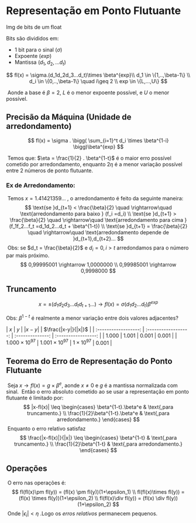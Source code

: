 # Representação em Ponto Flutuante

Img de bits de um float

Bits são divididos em:

- 1 bit para o sinal ($\sigma$)
- Expoente ($exp​$)
- Mantissa ($d_1,d_2,...d_t$)

$$
fl(x) = \sigma.(d_1d_2d_3...d_t)\times \beta^{exp}\\
d_1 \in \{1,..,\beta-1\} \\
d_i \in \{0,..,\beta-1\} \quad i\geq 2 \\
exp \in \{L,...,U\}
$$

​	Aonde a base é $\beta = 2$, $L$ é o menor expoente possível, e $U$ o menor possível.

## Precisão da Máquina (Unidade de arredondamento)

$$
fl(x) = \sigma . \bigg( \sum_{i=1}^t d_i \times \beta^{1-i} \bigg)\beta^{exp}
$$

​	Temos que: $\eta = \frac{1}{2} . \beta^{1-t}$ é o maior erro possível cometido por arredondamento, enquanto $2\eta$ é a menor variação possível entre 2 números de ponto flutuante.

### Ex de Arredondamento:

​	Temos $x = 1.41421359...$ , o arredondamento é feito da seguinte maneira:
$$
\text{se }d_{t+1} < \frac{\beta}{2} \quad \rightarrow\quad  \text{arredondamento para baixo } (f_i =d_i) \\
\text{se }d_{t+1} > \frac{\beta}{2} \quad \rightarrow\quad  \text{arredondamento para cima } (f_1f_2...f_t =d_1d_2...d_t + \beta^{1-t}) \\
\text{se }d_{t+1} = \frac{\beta}{2} \quad \rightarrow\quad  \text{arredondamento depende de }d_{t+1},d_{t+2}...
$$
​	Obs: se $d_t = \frac{\beta}{2}$ e $d_i = 0, i>t$ arredondamos para o número par mais próximo.	
$$
0,99995001 \rightarrow 1,0000000 \\
0,99985001 \rightarrow 0,9998000
$$

## Truncamento

$$
x = \pm (d_1d_2d_3...d_td_{t+1}...) \rightarrow fl(x) = \sigma(d_1d_2...d_t)\beta^{exp}
$$



Obs: $\beta^{1-t}$ é  realmente a menor variação entre dois valores adjacentes? 

|         $x$          |         $y$          |     $|x-y|$      | $\frac{|x-y|}{|x|}$ |
| :------------------: | :------------------: | :--------------: | :-----------------: |
|       $1.000$        |       $1.001$        |     $0.001$      |       $0.001$       |
| $1.000\times10^{97}$ | $1.001\times10^{97}$ | $1\times10^{97}$ |       $0.001$       |

## 

## Teorema do Erro de Representação do Ponto Flutuante

​	Seja $x \rightarrow fl(x) = g \times \beta^e$, aonde $x\neq0$ e $g$ é a mantissa normalizada com sinal. 
​	Então o erro absoluto cometido ao se usar a representação em ponto flutuante é limitado por:
$$
|x-fl(x)| \leq 
\begin{cases} 
	\beta^{1-t}.\beta^e & \text{,para truncamento.} \\
    \frac{1}{2}\beta^{1-t}.\beta^e & \text{,para arredondamento.}
\end{cases}
$$
​	Enquanto o erro relativo satisfaz
$$
\frac{|x-fl(x)|}{|x|} \leq 
\begin{cases} 
	\beta^{1-t} & \text{,para truncamento.} \\
    \frac{1}{2}\beta^{1-t} & \text{,para arredondamento.}
\end{cases}
$$


## Operações

​	O erro nas operações é:
$$
fl(fl(x)\pm fl(y)) = (fl(x) \pm fl(y))(1+\epsilon_1) \\
fl(fl(x)\times fl(y)) = (fl(x) \times fl(y))(1+\epsilon_2) \\
fl(fl(x)\div fl(y)) = (fl(x) \div fl(y))(1+\epsilon_2)
$$
​	Onde $|\epsilon_i| < \eta$ .Logo os *erros relativos* permanecem pequenos.